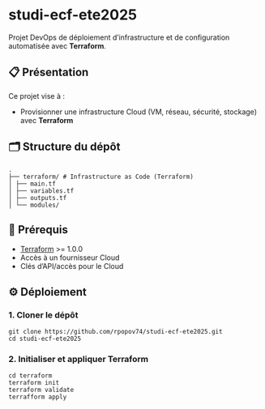 # studi-ecf-ete2025

Projet DevOps de déploiement d’infrastructure et de configuration automatisée avec **Terraform**.

## 📋 Présentation

Ce projet vise à :
- Provisionner une infrastructure Cloud (VM, réseau, sécurité, stockage) avec **Terraform**

## 🗂️ Structure du dépôt

```
.
├── terraform/ # Infrastructure as Code (Terraform)
│ ├── main.tf
│ ├── variables.tf
│ ├── outputs.tf
│ └── modules/
```

## 🚀 Prérequis

- [Terraform](https://www.terraform.io/) >= 1.0.0
- Accès à un fournisseur Cloud
- Clés d’API/accès pour le Cloud

## ⚙️ Déploiement

### 1. Cloner le dépôt
```
git clone https://github.com/rpopov74/studi-ecf-ete2025.git
cd studi-ecf-ete2025
```

### 2. Initialiser et appliquer Terraform
```
cd terraform
terraform init
terraform validate
terrafform apply
```
